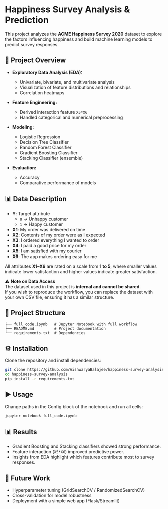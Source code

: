 # Happiness Survey Analysis & Prediction

This project analyzes the **ACME Happiness Survey 2020** dataset to explore the factors influencing happiness and build machine learning models to predict survey responses.

## 📌 Project Overview
- **Exploratory Data Analysis (EDA):**
  - Univariate, bivariate, and multivariate analysis
  - Visualization of feature distributions and relationships
  - Correlation heatmaps

- **Feature Engineering:**
  - Derived interaction feature `X5*X6`
  - Handled categorical and numerical preprocessing

- **Modeling:**
  - Logistic Regression
  - Decision Tree Classifier
  - Random Forest Classifier
  - Gradient Boosting Classifier
  - Stacking Classifier (ensemble)

- **Evaluation:**
  - Accuracy
  - Comparative performance of models

## 📊 Data Description
- **Y**: Target attribute  
  - `0` → Unhappy customer  
  - `1` → Happy customer  
- **X1**: My order was delivered on time  
- **X2**: Contents of my order were as I expected  
- **X3**: I ordered everything I wanted to order  
- **X4**: I paid a good price for my order  
- **X5**: I am satisfied with my courier  
- **X6**: The app makes ordering easy for me  

All attributes **X1–X6** are rated on a scale from **1 to 5**, where smaller values indicate lower satisfaction and higher values indicate greater satisfaction.

⚠️ **Note on Data Access**  
The dataset used in this project is **internal and cannot be shared**.  
If you wish to reproduce the workflow, you can replace the dataset with your own CSV file, ensuring it has a similar structure.

## 📂 Project Structure
```
├── full_code.ipynb   # Jupyter Notebook with full workflow
├── README.md         # Project documentation
└── requirements.txt  # Dependencies
```

## ⚙️ Installation
Clone the repository and install dependencies:

```bash
git clone https://github.com/AishwaryaBalajee/happiness-survey-analysis.git
cd happiness-survey-analysis
pip install -r requirements.txt
```

## ▶️ Usage
Change paths in the Config block of the notebook and run all cells:

```bash
jupyter notebook full_code.ipynb
```

## 📊 Results
- Gradient Boosting and Stacking classifiers showed strong performance.
- Feature interaction (`X5*X6`) improved predictive power.
- Insights from EDA highlight which features contribute most to survey responses.

## 🚀 Future Work
- Hyperparameter tuning (GridSearchCV / RandomizedSearchCV)
- Cross-validation for model robustness
- Deployment with a simple web app (Flask/Streamlit)

